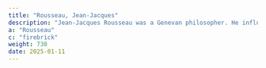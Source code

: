 ```yaml
---
title: "Rousseau, Jean-Jacques"
description: "Jean-Jacques Rousseau was a Genevan philosopher. He influenced the Enlightenment throughout Europe and the French Revolution and the development of modern political, economic, and educational thought."
a: "Rousseau"
c: "firebrick"
weight: 730
date: 2025-01-11
---
```

